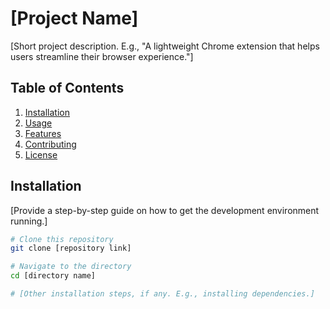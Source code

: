 # [Project Name]

[Short project description. E.g., "A lightweight Chrome extension that helps users streamline their browser experience."]

## Table of Contents

1. [Installation](#installation)
2. [Usage](#usage)
3. [Features](#features)
4. [Contributing](#contributing)
5. [License](#license)

## Installation

[Provide a step-by-step guide on how to get the development environment running.]

```bash
# Clone this repository
git clone [repository link]

# Navigate to the directory
cd [directory name]

# [Other installation steps, if any. E.g., installing dependencies.]

